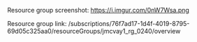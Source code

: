 Resource group screenshot: https://i.imgur.com/0nW7Wsa.png

Resource group link: /subscriptions/76f7ad17-1d4f-4019-8795-69d05c325aa0/resourceGroups/jmcvay1_rg_0240/overview
